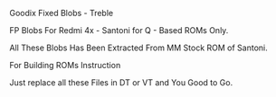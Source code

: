 Goodix Fixed Blobs - Treble

FP Blobs For Redmi 4x - Santoni for Q - Based ROMs Only.

All These Blobs Has Been Extracted From MM Stock ROM of Santoni.

For Building ROMs Instruction

Just replace all these Files in DT or VT and You Good to Go.
